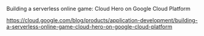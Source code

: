 Building a serverless online game: Cloud Hero on Google Cloud Platform

https://cloud.google.com/blog/products/application-development/building-a-serverless-online-game-cloud-hero-on-google-cloud-platform